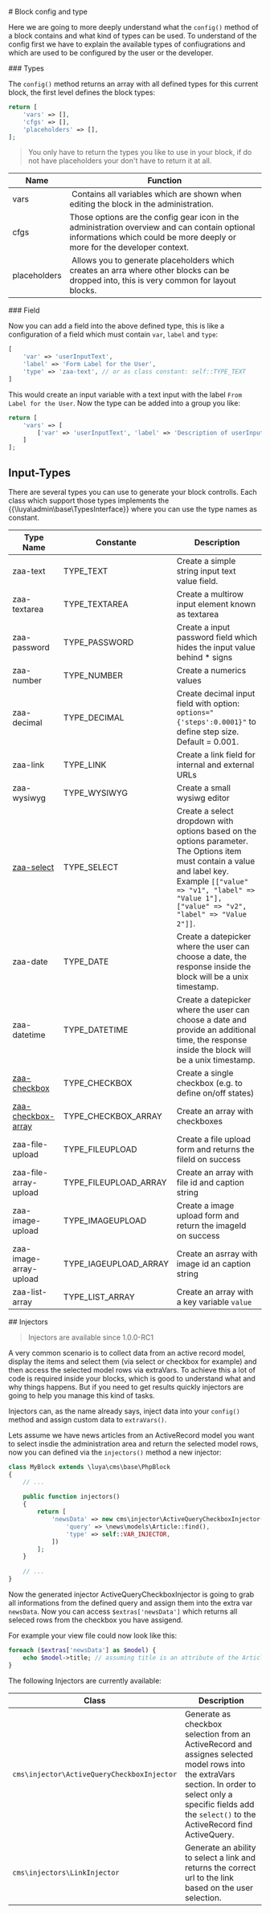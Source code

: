 # Block config and type

Here we are going to more deeply understand what the `config()` method of a block contains and what kind of types can be used. To understand of the config first we have to explain the available types of confiugrations and which are used to be configured by the user or the developer.

### Types

The `config()` method returns an array with all defined types for this current block, the first level defines the block types:

```php
return [
    'vars' => [],
    'cfgs' => [],
    'placeholders' => [],
];
```

> You only have to return the types you like to use in your block, if do not have placeholders your don't have to return it at all.

| Name | Function
| ---- | --------
| vars | Contains all variables which are shown when editing the block in the administration.
| cfgs | Those options are the config gear icon in the administration overview and can contain optional informations which could be more deeply or more for the developer context.
| placeholders | Allows you to generate placeholders which creates an arra where other blocks can be dropped into, this is very common for layout blocks.

### Field


Now you can add a field into the above defined type, this is like a configuration of a field which must contain `var`, `label` and `type`:

```php
[
    'var' => 'userInputText',
    'label' => 'Form Label for the User',
    'type' => 'zaa-text', // or as class constant: self::TYPE_TEXT
] 
```

This would create an input variable with a text input with the label `From Label for the User`. Now the type can be added into a group you like:

```php
return [
    'vars' => [
        ['var' => 'userInputText', 'label' => 'Description of userInputText', 'type' => self::TYPE_TEXT]
    ]
];
```

## Input-Types


There are several types you can use to generate your block controlls. Each class which support those types implements the {{\luya\admin\base\TypesInterface}} where you can use the type names as constant.

|Type Name            |Constante|Description
|---------------------|---------|-----------
|zaa-text|TYPE_TEXT|Create a simple string input text value field.
|zaa-textarea|TYPE_TEXTAREA|Create a multirow input element known as textarea
|zaa-password|TYPE_PASSWORD|Create a input password field which hides the input value behind * signs
|zaa-number|TYPE_NUMBER|Create a numerics values
|zaa-decimal|TYPE_DECIMAL|Create decimal input field with option: `options="{'steps':0.0001}"` to define step size. Default = 0.001.
|zaa-link|TYPE_LINK|Create a link field for internal and external URLs
|zaa-wysiwyg|TYPE_WYSIWYG|Create a small wysiwg editor
|[zaa-select](app-block-type-select.md)|TYPE_SELECT|Create a select dropdown with options based on the options parameter. The Options item must contain a value and label key. Example `[["value" => "v1", "label" => "Value 1"], ["value" => "v2", "label" => "Value 2"]]`.
|zaa-date|TYPE_DATE|Create a datepicker where the user can choose a date, the response inside the block will be a unix timestamp.
|zaa-datetime|TYPE_DATETIME|Create a datepicker where the user can choose a date and provide an additional time, the response inside the block will be a unix timestamp.
|[zaa-checkbox](app-block-type-checkbox.md)|TYPE_CHECKBOX|Create a single checkbox (e.g. to define on/off states)
|[zaa-checkbox-array](app-block-type-checkbox-array.md)|TYPE_CHECKBOX_ARRAY|Create an array with checkboxes
|zaa-file-upload|TYPE_FILEUPLOAD|Create a file upload form and returns the fileId on success
|zaa-file-array-upload|TYPE_FILEUPLOAD_ARRAY|Create an array with file id and caption string
|zaa-image-upload|TYPE_IMAGEUPLOAD|Create a image upload form and return the imageId on success
|zaa-image-array-upload|TYPE_IAGEUPLOAD_ARRAY|Create an asrray with image id an caption string
|zaa-list-array|TYPE_LIST_ARRAY|Create an array with a key variable `value`

## Injectors

> Injectors are available since 1.0.0-RC1

A very common scenario is to collect data from an active record model, display the items and select them (via select or checkbox for example) and then access the selected model rows via extraVars. To achieve this a lot of code is required inside your blocks, which is good to understand what and why things happens. But if you need to get results quickly injectors are going to help you manage this kind of tasks.

Injectors can, as the name already says, inject data into your `config()` method and assign custom data to `extraVars()`.

Lets assume we have news articles from an ActiveRecord model you want to select insdie the administration area and return the selected model rows, now you can defined via the `injectors()` method a new injector:

```php
class MyBlock extends \luya\cms\base\PhpBlock
{
	// ...
	
	public function injectors()
	{
	    return [
	        'newsData' => new cms\injector\ActiveQueryCheckboxInjector([
	            'query' => \news\models\Article::find(),
	            'type' => self::VAR_INJECTOR,
	        ])
	    ];
	}
	
	// ...
}
```

Now the generated injector ActiveQueryCheckboxInjector is going to grab all informations from the defined query and assign them into the extra var `newsData`. Now you can access `$extras['newsData']` which returns all seleced rows from the checkbox you have assigend.

For example your view file could now look like this:

```php
foreach ($extras['newsData'] as $model) {
	echo $model->title; // assuming title is an attribute of the Article model defined in the query part of the injector.
}
```

The following Injectors are currently available:

|Class		|Description
|---		|---
|`cms\injector\ActiveQueryCheckboxInjector`|Generate as checkbox selection from an ActiveRecord and assignes selected model rows into the extraVars section. In order to select only a specific fields add the `select()` to the ActiveRecord find ActiveQuery.
|`cms\injectors\LinkInjector`|Generate an ability to select a link and returns the correct url to the link based on the user selection.
